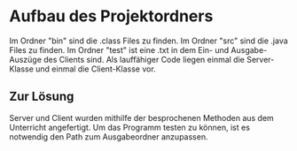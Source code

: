 # Aufbau des Projektordners

Im Ordner "bin" sind die .class Files zu finden.
Im Ordner "src" sind die .java Files zu finden.
Im Ordner "test" ist eine .txt in dem Ein- und Ausgabe-Auszüge des Clients sind.
Als lauffähiger Code liegen einmal die Server-Klasse und einmal die Client-Klasse vor.
## Zur Lösung

Server und Client wurden mithilfe der besprochenen Methoden aus dem Unterricht angefertigt. Um das Programm testen zu können, ist es notwendig den Path zum Ausgabeordner anzupassen.

